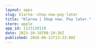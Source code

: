```yaml
---
layout: apps
slug: klarna--shop-now-pay-later
title: "Klarna | Shop now. Pay later."
store: apple
app_id: 1115120118
date: 2023-10-16T08:19:36Z
published: 2016-06-22T13:33:00Z
---
```

